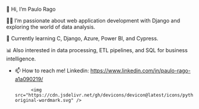 👋 Hi, I’m Paulo Rago

👨‍💻 I’m passionate about web application development with Django and exploring the world of data analysis.

🌱 Currently learning C, Django, Azure, Power BI, and Cypress.

📊 Also interested in data processing, ETL pipelines, and SQL for business intelligence.

- 📫 How to reach me! Linkedin: https://www.linkedin.com/in/paulo-rago-a1a090219/


            <img src="https://cdn.jsdelivr.net/gh/devicons/devicon@latest/icons/python/python-original-wordmark.svg" />
          

